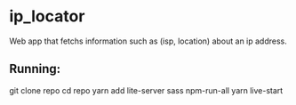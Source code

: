 # ip_locator
Web app that fetchs information such as (isp, location) about an ip address.

## Running:
git clone repo
cd repo
yarn add lite-server sass npm-run-all
yarn live-start
